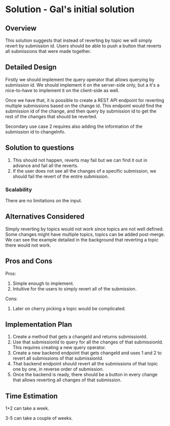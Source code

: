 # Solution - Gal's initial solution

## <a id="overview"> Overview

This solution suggests that instead of reverting by topic we will simply revert
by submission id. Users should be able to push a button that reverts all
submissions that were made together.

## <a id="detailed-design"> Detailed Design

Firstly we should implement the query operator that allows querying by
submission id. We should implement it on the server-side only, but a it's a
nice-to-have to implement it on the client-side as well.

Once we have that, it is possible to create a REST API endpoint for reverting
multiple submissions based on the change id. This endpoint would find the
submission id of the change, and then query by submission id to get the rest
of the changes that should be reverted.

Secondary use case 2 requires also adding the information of the submission id
to changeInfo.

## <a id="solution-to-questions"> Solution to questions

1. This should not happen, reverts may fail but we can find it out in advance
and fail all the reverts.
2. If the user does not see all the changes of a specific submission, we should
fail the revert of the entire submission.

### <a id="scalability"> Scalability

There are no limitations on the input.

## <a id="alternatives-considered"> Alternatives Considered

Simply reverting by topics would not work since topics are not well defined.
Some changes might have multiple topics, topics can be added post-merge.
We can see the example detailed in the background that reverting a topic there
would not work.

## <a id="pros-and-cons"> Pros and Cons

Pros:

1. Simple enough to implement.
2. Intuitive for the users to simply revert all of the submission.

Cons:

1. Later on cherry picking a topic would be complicated.

## <a id="implementation-plan"> Implementation Plan

1. Create a method that gets a changeId and returns submissionId.
2. Use that submissionId to query for all the changes of that submissionId. This
requires creating a new query operator.
3. Create a new backend endpoint that gets changeId and uses 1 and 2 to revert
all submissions of that submissionId.
4. That backend endpoint should revert all the submissions of that topic one by
one, in reverse order of submission.
5. Once the backend is ready, there should be a button in every change that
allows reverting all changes of that submission.

## <a id="time-estimation"> Time Estimation

1+2 can take a week.

3-5 can take a couple of weeks.

